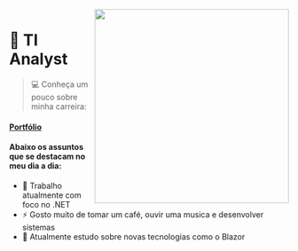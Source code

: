 <img align="right" src="https://i.pinimg.com/originals/15/e7/e3/15e7e300166c962d3b8a22f60b5cac9e.gif" width="350"/>

# 🚀 **TI Analyst** 
> 💻 Conheça um pouco sobre minha carreira:

#### [**Portfólio**](https://luizgustavo77.github.io/luizgustavo77/index.html)
 
#### Abaixo os assuntos que se destacam no meu dia a dia: 
- 🔭 Trabalho atualmente com foco no .NET
- ⚡ Gosto muito de tomar um café, ouvir uma musica e desenvolver sistemas
- 🌱 Atualmente estudo sobre novas tecnologias como o Blazor
